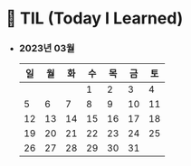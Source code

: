 # 📆 TIL (Today I Learned)

- ### 2023년 03월
  | 일  | 월  | 화  | 수  | 목  | 금  | 토  |
  | --- | --- | --- | --- | --- | --- | --- |
  |     |     |     | 1   | 2   | 3   | 4   |
  | 5   | 6   | 7   | 8   | 9   | 10  | 11  |
  | 12  | 13  | 14  | 15  | 16  | 17  | 18  |
  | 19  | 20  | 21  | 22  | 23  | 24  | 25  |
  | 26  | 27  | 28  | 29  | 30  | 31  |     |
